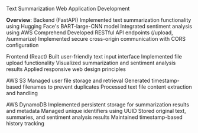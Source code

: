 Text Summarization Web Application Development

**Overview**:
Backend (FastAPI)
Implemented text summarization functionality using Hugging Face's BART-large-CNN model
Integrated sentiment analysis using AWS Comprehend
Developed RESTful API endpoints (/upload, /summarize)
Implemented secure cross-origin communication with CORS configuration

Frontend (React)
Built user-friendly text input interface
Implemented file upload functionality
Visualized summarization and sentiment analysis results
Applied responsive web design principles

AWS S3
Managed user file storage and retrieval
Generated timestamp-based filenames to prevent duplicates
Processed text file content extraction and handling

AWS DynamoDB
Implemented persistent storage for summarization results and metadata
Managed unique identifiers using UUID
Stored original text, summaries, and sentiment analysis results
Maintained timestamp-based history tracking
